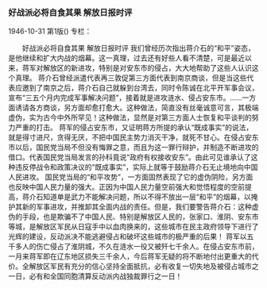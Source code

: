 ### 好战派必将自食其果  解放日报时评

1946-10-31
第1版()
专栏：

　　好战派必将自食其果
    解放日报时评
    我们曾经历次指出蒋介石的“和平”姿态，是他继续和扩大内战的烟幕。这一真理，过去还有好些人看不清楚，可是最近以来，蒋军对解放区的新进攻，特别是对安东市的侵占，大大地帮助了这些人认识这个真理。
    蒋介石曾经派遣代表再三敦促第三方面代表到南京商谈，但是当这些代表应邀到了南京之后，蒋介石自己就躲到台湾去，同时令陈诚在北平开军事会议，宣布“三五个月内完成军事解决问题”，接着就是进攻涟水、侵占安东市。……一方面诱请各方商谈，另方面却愈打愈大。这种做法，简直没有丝毫诚意可言，其极端虚伪，实为古今中外所罕见！这种做法，显然是对第三方面人士恢复和平谈判的努力严重的打击。
    蒋军的侵占安东市，又证明蒋方所提的承认“既成事实”的说法，就是得寸进尺，贪得无厌，不把中国民主势力消灭干净，就死不甘心。在侵占安东市以后，国民党当局不但没有悔罪之意，而且为这一罪行辩护，并制造不断进攻的借口。代表国民党当局发言的孙科竟说“政府有权接收安东”。由此可见谁承认了这种违反停战令和政策决议的“既成事实”，实际上就等于鼓励蒋介石无止境地向中国人民进攻。
    国民党当局的“和平攻势”，一方面固然表现了它的虚伪阴险，另方面也反映中国人民力量的强大。正因为中国人民力量空前强大和觉悟程度的空前提高，蒋介石知道单是武力不能解决问题，所以不得不放出一层“和平”的烟幕，以掩护其新的军事进攻，并推卸其全面内战的责任。但是，我们要警告蒋介石：这种虚伪的手段，也是欺骗不了中国人民、特别是解放区人民的，张家口、淮阴、安东市等城，是解放区军民从日寇手中以血肉换来的，这些城市在民主政府领导下进行了光辉的建设，反动派决不能逃避侵占和破坏这些城市的极严重的后果！
    蒋军以五千多人的伤亡侵占了淮阴城，不久在涟水一役又被歼七千余人。在侵占安东市前，一月来蒋军即在辽东地区损失三千余人，今后蒋军无疑的将不断地付出更重大的代价。全解放区军民有充分的信心坚持全面抵抗，必有收复一切失地及被侵占城市之一日，必有和全国同胞清算反动派内战独裁罪行之一日！
